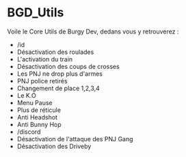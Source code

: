 # BGD_Utils

Voile le Core Utils de Burgy Dev, dedans vous y retrouverez :

- /id
- Désactivation des roulades
- L'activation du train
- Désactivation des coups de crosses
- Les PNJ ne drop plus d'armes
- PNJ police retirés
- Changement de place 1,2,3,4
- Le K.O
- Menu Pause
- Plus de réticule
- Anti Headshot
- Anti Bunny Hop
- /discord
- Désactivation de l'attaque des PNJ Gang
- Désactivation des Driveby
